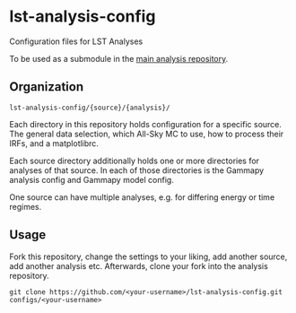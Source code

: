 # lst-analysis-config
Configuration files for LST Analyses

To be used as a submodule in the [main analysis repository](https://github.com/nbiederbeck/lst-agn-analysis).

## Organization

```
lst-analysis-config/{source}/{analysis}/
```

Each directory in this repository holds configuration for a specific source.
The general data selection, which All-Sky MC to use, how to process their IRFs, and a matplotlibrc.

Each source directory additionally holds one or more directories for analyses of that source.
In each of those directories is the Gammapy analysis config and Gammapy model config.

One source can have multiple analyses, e.g. for differing energy or time regimes.

## Usage

Fork this repository, change the settings to your liking, add another source, add another analysis etc.
Afterwards, clone your fork into the analysis repository.
```
git clone https://github.com/<your-username>/lst-analysis-config.git configs/<your-username>
```
